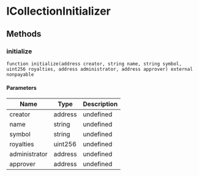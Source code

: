 # ICollectionInitializer









## Methods

### initialize

```solidity
function initialize(address creator, string name, string symbol, uint256 royalties, address administrator, address approver) external nonpayable
```





#### Parameters

| Name | Type | Description |
|---|---|---|
| creator | address | undefined |
| name | string | undefined |
| symbol | string | undefined |
| royalties | uint256 | undefined |
| administrator | address | undefined |
| approver | address | undefined |




